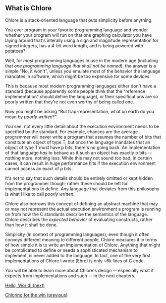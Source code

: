 What is Chlore
---

Chlore is a stack-oriented language that puts simplicity before anything.

You ever program in your favorite programming language and wonder whether your program will run on that one graphing calculator you have laying around that's interally using a sign and magnitude representation for signed integers, has a 4-bit word length, and is being powered with potatoes?

Well, for _most_ programming languages in use in the modern age (including that _one programming language that shall not be named_), the answer is a simple "No, it won't", unless you emulate most of the behavior the language mandates in software, which might be too expensive for some devices.

This is because most modern programming languages either don't have a standard (because apparently some people think that the "reference implementation" should define the language), or their specifications are so poorly written that they're not even worthy of being called one.

Now you might be asking "But trap-representation, what on earth do you mean by _poorly written_?".

You see, not every little detail about the execution environment needs to be specified by the standard. For example, chances are the average programmer will never write a program that assumes the number of bits that constitute an object of type T, but once the language mandates that an object of type T must have p bits, there's no going back. An implementation of that language _has_ to behave as if such an object has exactly p bits -- nothing more, nothing less. While this may not sound too bad, in certain cases, it can result in huge performance hits if the execution environment cannot access an exact of p bits.

It's not to say that such details should be entirely omitted or kept hidden from the programmer though; rather these should be left for implementations to define. Any language that deviates from this philosophy is what I like to call _poorly written_.

Chlore also borrows this concept of defining an abstract machine that may or may not represent the actual execution environment a program is running on from how the C standards describe the semantics of the language. Chlore describes the _expected behavior_ of evaluating constructs, rather than how it shall be done.

Simplicity (in context of programming languages), even though it often conveys different meaning to different people, Chlore measures it in terms of how simple it is to write an implementation of Chlore. Anything that might be complicated to define or needs a sophisticated mechanism to implement, is never added to the language. In fact, one of the very first implementations of Chlore I wrote (Ehre) is only ~6k lines of C code.

You will be able to learn more about Chlore's design -- especially what it expects from implementations and such -- in the next chapters.

[Hello, World! (next)](./hello_world.md)

[Chloring for the win (previous)](./chloring_for_the_win.md)
